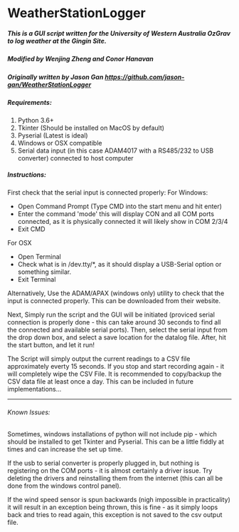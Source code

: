 # WeatherStationLogger

#####  This is a GUI script written for the University of Western Australia OzGrav to log weather at the Gingin Site.
#####  Modified by Wenjing Zheng and Conor Hanavan
#####  Originally written by Jason Gan https://github.com/jason-gan/WeatherStationLogger

#####  Requirements:
1. Python 3.6+
2. Tkinter (Should be installed on MacOS by default)
3. Pyserial (Latest is ideal)
4. Windows or OSX compatible
5. Serial data input (in this case ADAM4017 with a RS485/232 to USB converter) connected to host computer


##### Instructions:
First check that the serial input is connected properly:
For Windows:
- Open Command Prompt (Type CMD into the start menu and hit enter)
- Enter the command 'mode' this will display CON and all COM ports connected, 
    as it is physically connected it will likely show in COM 2/3/4
- Exit CMD


For OSX
- Open Terminal
- Check what is in /dev.tty/*, as it should display a USB-Serial option or something similar.
- Exit Terminal


Alternatively, Use the ADAM/APAX (windows only) utility to check that the input is connected properly. This can be downloaded from their website.


Next, Simply run the script and the GUI will be initiated (proviced serial connection is properly done - this can take around 30 seconds to find all the connected and available serial ports). Then, select the serial input from the drop down box, and select a save location for the datalog file. After, hit the start button, and let it run!


The Script will simply output the current readings to a CSV file approximately everty 15 seconds. If you stop and start recording again - it will completely wipe the CSV File.
It is recommended to copy/backup the CSV data file at least once a day. This can be included in future implementations...



---

###### Known Issues:
Sometimes, windows installations of python will not include pip - which should be installed to get Tkinter and Pyserial. This can be a little fiddly at times and can increase the set up time.


If the usb to serial converter is properly plugged in, but nothing is registering on the COM ports - it is almost certainly a driver issue. Try deleting the drivers and reinstalling them from the internet (this can all be done from the windows control panel).


If the wind speed sensor is spun backwards (nigh impossible in practicality) it will result in an exception being thrown, this is fine - as it simply loops back and tries to read again, this exception is not saved to the csv output file.


